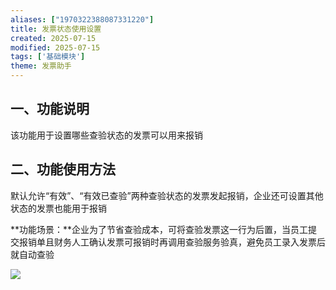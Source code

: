 ```yaml
---
aliases: ["1970322388087331220"]
title: 发票状态使用设置
created: 2025-07-15
modified: 2025-07-15
tags: ['基础模块']
theme: 发票助手
---
```


## 一、功能说明

该功能用于设置哪些查验状态的发票可以用来报销

## 二、功能使用方法

默认允许“有效”、“有效已查验”两种查验状态的发票发起报销，企业还可设置其他状态的发票也能用于报销

**功能场景：**企业为了节省查验成本，可将查验发票这一行为后置，当员工提交报销单且财务人工确认发票可报销时再调用查验服务验真，避免员工录入发票后就自动查验

![](https://myhelpdoc.oss-cn-heyuan.aliyuncs.com/mdimages/85130bc70b411fe4008f33e7130152c9.jpg)